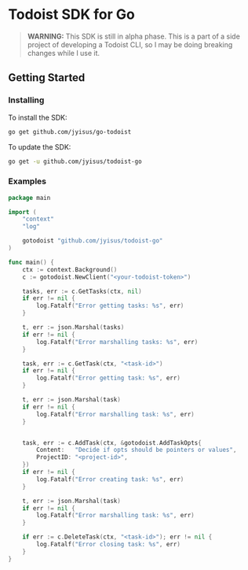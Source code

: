 # Todoist SDK for Go

> **WARNING:** This SDK is still in alpha phase. This is a part of a side project
of developing a Todoist CLI, so I may be doing breaking changes while I use it.

## Getting Started

### Installing

To install the SDK:

```bash
go get github.com/jyisus/go-todoist
```

To update the SDK:

```bash
go get -u github.com/jyisus/todoist-go
```

### Examples

```go
package main

import (
	"context"
	"log"

	gotodoist "github.com/jyisus/todoist-go"
)

func main() {
	ctx := context.Background()
	c := gotodoist.NewClient("<your-todoist-token>")

	tasks, err := c.GetTasks(ctx, nil)
	if err != nil {
		log.Fatalf("Error getting tasks: %s", err)
	}

	t, err := json.Marshal(tasks)
	if err != nil {
		log.Fatalf("Error marshalling tasks: %s", err)
	}

	task, err := c.GetTask(ctx, "<task-id>")
	if err != nil {
		log.Fatalf("Error getting task: %s", err)
	}

	t, err := json.Marshal(task)
	if err != nil {
		log.Fatalf("Error marshalling task: %s", err)
	}


	task, err := c.AddTask(ctx, &gotodoist.AddTaskOpts{
		Content:   "Decide if opts should be pointers or values",
		ProjectID: "<project-id>",
	})
	if err != nil {
		log.Fatalf("Error creating task: %s", err)
	}

	t, err := json.Marshal(task)
	if err != nil {
		log.Fatalf("Error marshalling task: %s", err)
	}

	if err := c.DeleteTask(ctx, "<task-id>"); err != nil {
		log.Fatalf("Error closing task: %s", err)
	}
}
```


